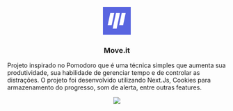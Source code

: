 <p align="center">
<img src="./public/favicon.png" />
</p>

<h3 align="center">
Move.it
</h3>

Projeto inspirado no Pomodoro que é uma técnica simples que aumenta sua produtividade, sua habilidade de gerenciar tempo e de controlar as distrações.
O projeto foi desenvolvido utilizando Next.Js, Cookies para armazenamento do progresso, som de alerta, entre outras features.

<p align="center">
<img src="preview_movit.gif" />
</p>
